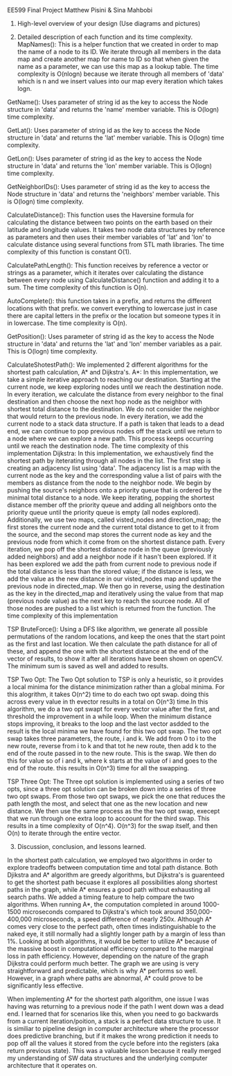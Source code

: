 EE599 Final Project
Matthew Pisini & Sina Mahbobi


1. High-level overview of your design (Use diagrams and pictures)


2. Detailed description of each function and its time complexity.
MapNames():
This is a helper function that we created in order to map the name of a node to its ID. We iterate through all members in the data map and create another map for name to ID so that when given the name as a parameter, we can use this map as a lookup table. The time complexity is O(nlogn) because we iterate through all members of 'data' which is n and we insert values into our map every iteration which takes logn.

GetName():
Uses parameter of string id as the key to access the Node structure in 'data' and returns the 'name' member variable. This is O(logn) time complexity.

GetLat():
Uses parameter of string id as the key to access the Node structure in 'data' and returns the 'lat' member variable. This is O(logn) time complexity.

GetLon():
Uses parameter of string id as the key to access the Node structure in 'data' and returns the 'lon' member variable. This is O(logn) time complexity.

GetNeighborIDs():
Uses parameter of string id as the key to access the Node structure in 'data' and returns the 'neighbors' member variable. This is O(logn) time complexity.

CalculateDistance():
This function uses the Haversine formula for calculating the distance between two points on the earth based on their latitude and longitude values. It takes two node data structures by reference as parameters and then uses their member variables of 'lat' and 'lon' to calculate distance using several functions from STL math libraries. The time complexity of this function is constant O(1).

CalculatePathLength():
This function receives by reference a vector or strings as a parameter, which it iterates over calculating the distance between every node using CalculateDistance() functiion and adding it to a sum. The time complexity of this function is O(n).

AutoComplete(): this function takes in a prefix, and returns the different locations with that prefix. we convert everything to lowercase just in case there are capital letters in the prefix or the location but someone types it in in lowercase. The time complexity is O(n).

GetPosition():
Uses parameter of string id as the key to access the Node structure in 'data' and returns the 'lat' and 'lon' member variables as a pair. This is O(logn) time complexity.

CalculateShotestPath():
We implemented 2 different algorithms for the shortest path calculation, A* and Dijkstra's.
A*:
In this implementation, we take a simple iterative approach to reaching our destination. Starting at the current node, we keep exploring nodes until we reach the destination node. In every iteration, we calculate the distance from every neighbor to the final destination and then choose the next hop node as the neighbor with shortest total distance to the destination. We do not consider the neighbor that would return to the previous node. In every iteration, we add the current node to a stack data structure. If a path is taken that leads to a dead end, we can continue to pop previous nodes off the stack until we return to a node where we can explore a new path. This process keeps occurring until we reach the destination node. The time complexity of this implementation 
Dijkstra:
In this implementation, we exhaustively find the shortest path by iteterating through all nodes in the list. The first step is creating an adjacency list using 'data'. The adjacency list is a map with the current node as the key and the corresponding value a list of pairs with the members as distance from the node to the neighbor node. We begin by pushing the source's neighbors onto a priority queue that is ordered by the minimal total distance to a node. We keep iterating, popping the shortest distance member off the priority queue and adding all neighbors onto the priority queue until the priority queue is empty (all nodes explored). Additionally, we use two maps, called visted_nodes and direction_map; the first stores the current node and the current total distance to get to it from the source, and the second map stores the current node as key and the previous node from which it come from on the shortest distance path. Every iteration, we pop off the shortest distance node in the queue (previously added neighbors) and add a neighbor node if it hasn't been explored. If it has been explored we add the path from current node to previous node if the total distance is less than the stored value; if the distance is less, we add the value as the new distance in our visted_nodes map and update the previous node in directed_map. We then go in reverse, using the destination as the key in the directed_map and iteratively using the value from that map (previous node value) as the next key to reach the sourcee node. All of those nodes are pushed to a list which is returned from the function. The time complexity of this implementation  

TSP BruteForce():
Using a DFS like algorithm, we generate all possible permutations of the random locations, and keep the ones that the start point as the first and last location. We then calculate the path distance for all of these, and append the one with the shortest distance at the end of the vector of results, to show it after all iterations have been shown on openCV. The minimum sum is saved as well and added to results.

TSP Two Opt:
The Two Opt solution to TSP is only a heuristic, so it provides a local minima for the distance minimization rather than a global minima. For this alogrithm, it takes O(n^2) time to do each two opt swap. doing this across every value in th evector results in a total on O(n^3) time.In this algorithm, we do a two opt swapt for every vector value after the first, and threshold the improvement in a while loop. When the minimum distance stops improving, it breaks to the loop and the last vector asdded to the result is the local minima we have found for this two opt swap. The two opt swap takes three parameters, the route, i and k. We add from 0 to i to the new route, reverse from i to k and that tot he new route, then add k to the end of the route passed in to the new route. This is the swap. We then do this for value so of i and k, where k starts at the value of i and goes to the end of the route. this results in O(n^3) time for all the swapping.

TSP Three Opt:
The Three opt solution is implemented using a series of two opts, since a three opt solution can be broken down into a series of three two opt swaps. From those two opt swaps, we pick the one that reduces the path length the most, and select that one as the new location and new distance. We then use the same process as the the two opt swap, execept that we run through one extra loop to accoount for the third swap. This results in a time complexity of O(n^4). O(n^3) for the swap itself, and then O(n) to iterate through the entire vector.

3. Discussion, conclusion, and lessons learned.

In the shortest path calculation, we employed two algorithms in order to explore tradeoffs between computation time and total path distance. Both Djikstra and A* algorithm are greedy algorithms, but Dijkstra's is guarenteed to get the shortest path becuase it explores all possibilities along shortest paths in the graph, while A* ensures a good path without exhausting all search paths. We added a timing feature to help compare the two algorithms. When running A*, the computation completed in around 1000-1500 microseconds compared to Dijkstra's which took around 350,000-400,000 microseconds, a speed difference of nearly 250x. Although A* comes very close to the perfect path, often times indistinguishable to the naked eye, it still normally had a slightly longer path by a margin of less than 1%. Looking at both algorithms, it would be better to utilize A* because of the massive boost in computational efficiency compared to the marginal loss in path efficiency. However, depending on the nature of the graph Dijkstra could perform much better. The graph we are using is very straightforward and predictable, which is why A* performs so well. However, in a graph where paths are abnormal, A* could prove to be significantly less effective.

When implementing A* for the shortest path algorithm, one issue I was having was returning to a previous node if the path I went down was a dead end. I learned that for scenarios like this, when you need to go backwards from a current iteration/poition, a stack is a perfect data structure to use. It is similiar to pipeline design in computer architecture where the processor does predictive branching, but if it makes the wrong prediction it needs to pop off all the values it stored from the cycle before into the registers (aka return previous state). This was a valuable lesson because it really merged my understanding of SW data structures and the underlying computer architecture that it operates on.